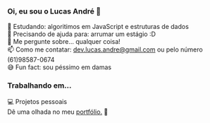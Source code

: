 ### Oi, eu sou o Lucas André 👋  
 
🌱 Estudando: algoritimos em JavaScript e estruturas de dados  
🤔 Precisando de ajuda para: arrumar um estágio :D  
💬 Me pergunte sobre... qualquer coisa!  
📫 Como me contatar: dev.lucas.andre@gmail.com ou pelo número (61)98587-0674  
😅 Fun fact: sou péssimo em damas  

### Trabalhando em...

💻 Projetos pessoais  
Dê uma olhada no meu [portfólio.](https://lucas-andre.github.io) 🚀
